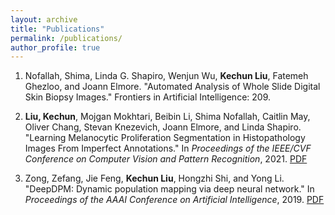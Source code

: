 ```yaml
---
layout: archive
title: "Publications"
permalink: /publications/
author_profile: true
---
```


<!-- Peer-Reviewed Conference Papers
=== -->
1. Nofallah, Shima, Linda G. Shapiro, Wenjun Wu, **Kechun Liu**, Fatemeh Ghezloo, and Joann Elmore. "Automated Analysis of Whole Slide Digital Skin Biopsy Images." Frontiers in Artificial Intelligence: 209.

2. **Liu, Kechun**, Mojgan Mokhtari, Beibin Li, Shima Nofallah, Caitlin May, Oliver Chang, Stevan Knezevich, Joann Elmore, and Linda Shapiro. "Learning Melanocytic Proliferation Segmentation in Histopathology Images From Imperfect Annotations." In *Proceedings of the IEEE/CVF Conference on Computer Vision and Pattern Recognition*, 2021. [PDF](https://openaccess.thecvf.com/content/CVPR2021W/CVMI/papers/Liu_Learning_Melanocytic_Proliferation_Segmentation_in_Histopathology_Images_From_Imperfect_Annotations_CVPRW_2021_paper.pdf)

3. Zong, Zefang, Jie Feng, **Kechun Liu**, Hongzhi Shi, and Yong Li. "DeepDPM: Dynamic population mapping via deep neural network." In *Proceedings of the AAAI Conference on Artificial Intelligence*, 2019. [PDF](/files/DeepDPM.pdf)